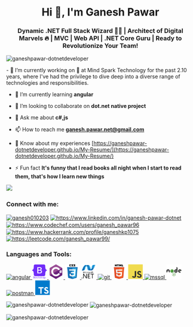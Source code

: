 <h1 align="center",color="red">Hi 👋, I'm Ganesh Pawar</h1>
<h3 align="center">Dynamic .NET Full Stack Wizard 🧙‍♂️ | Architect of Digital Marvels 🔥 | MVC | Web API | .NET Core Guru | Ready to Revolutionize Your Team!</h3>
   
<p align="left"> <img src="https://komarev.com/ghpvc/?username=ganeshpawar-dotnetdeveloper&label=Profile%20views&color=0e75b6&style=flat" alt="ganeshpawar-dotnetdeveloper" /> </p>
- 🔭 I’m currently working on 💼 at Mind Spark Technology for the past 2.10 years, where I've had the privilege to dive deep into a diverse range of technologies and responsibilities.

- 🌱 I’m currently learning **angular**

- 👯 I’m looking to collaborate on **dot.net native project**

- 💬 Ask me about **c#,js**

- 📫 How to reach me **ganesh.pawar.net@gmail.com**

- 📄 Know about my experiences [https://ganeshpawar-dotnetdeveloper.github.io/My-Resume/](https://ganeshpawar-dotnetdeveloper.github.io/My-Resume/)

- ⚡ Fun fact **It's funny that I read books all night when I start to read them, that's how I learn new things**
 <p align-left> <img src="https://cdn.dribbble.com/users/1162077/screenshots/3848914/programmer.gif"></p>

<h3 align="left">Connect with me:</h3>
<p align="left">
<a href="https://twitter.com/ganesh010203" target="blank"><img align="center" src="https://raw.githubusercontent.com/rahuldkjain/github-profile-readme-generator/master/src/images/icons/Social/twitter.svg" alt="ganesh010203" height="30" width="40" /></a>
<a href="https://linkedin.com/in/https://www.linkedin.com/in/ganesh-pawar-dotnet" target="blank"><img align="center" src="https://raw.githubusercontent.com/rahuldkjain/github-profile-readme-generator/master/src/images/icons/Social/linked-in-alt.svg" alt="https://www.linkedin.com/in/ganesh-pawar-dotnet" height="30" width="40" /></a>
<a href="https://www.codechef.com/users/https://www.codechef.com/users/ganesh_pawar96" target="blank"><img align="center" src="https://cdn.jsdelivr.net/npm/simple-icons@3.1.0/icons/codechef.svg" alt="https://www.codechef.com/users/ganesh_pawar96" height="30" width="40" /></a>
<a href="https://www.hackerrank.com/https://www.hackerrank.com/profile/ganeshkp1075" target="blank"><img align="center" src="https://raw.githubusercontent.com/rahuldkjain/github-profile-readme-generator/master/src/images/icons/Social/hackerrank.svg" alt="https://www.hackerrank.com/profile/ganeshkp1075" height="30" width="40" /></a>
<a href="https://www.leetcode.com/https://leetcode.com/ganesh_pawar99/" target="blank"><img align="center" src="https://raw.githubusercontent.com/rahuldkjain/github-profile-readme-generator/master/src/images/icons/Social/leet-code.svg" alt="https://leetcode.com/ganesh_pawar99/" height="30" width="40" /></a>
</p>

<h3 align="left">Languages and Tools:</h3>
<p align="left"> <a href="https://angular.io" target="_blank" rel="noreferrer"> <img src="https://angular.io/assets/images/logos/angular/angular.svg" alt="angular" width="40" height="40"/> </a> <a href="https://getbootstrap.com" target="_blank" rel="noreferrer"> <img src="https://raw.githubusercontent.com/devicons/devicon/master/icons/bootstrap/bootstrap-plain-wordmark.svg" alt="bootstrap" width="40" height="40"/> </a> <a href="https://www.w3schools.com/cs/" target="_blank" rel="noreferrer"> <img src="https://raw.githubusercontent.com/devicons/devicon/master/icons/csharp/csharp-original.svg" alt="csharp" width="40" height="40"/> </a> <a href="https://www.w3schools.com/css/" target="_blank" rel="noreferrer"> <img src="https://raw.githubusercontent.com/devicons/devicon/master/icons/css3/css3-original-wordmark.svg" alt="css3" width="40" height="40"/> </a> <a href="https://dotnet.microsoft.com/" target="_blank" rel="noreferrer"> <img src="https://raw.githubusercontent.com/devicons/devicon/master/icons/dot-net/dot-net-original-wordmark.svg" alt="dotnet" width="40" height="40"/> </a> <a href="https://git-scm.com/" target="_blank" rel="noreferrer"> <img src="https://www.vectorlogo.zone/logos/git-scm/git-scm-icon.svg" alt="git" width="40" height="40"/> </a> <a href="https://www.w3.org/html/" target="_blank" rel="noreferrer"> <img src="https://raw.githubusercontent.com/devicons/devicon/master/icons/html5/html5-original-wordmark.svg" alt="html5" width="40" height="40"/> </a> <a href="https://developer.mozilla.org/en-US/docs/Web/JavaScript" target="_blank" rel="noreferrer"> <img src="https://raw.githubusercontent.com/devicons/devicon/master/icons/javascript/javascript-original.svg" alt="javascript" width="40" height="40"/> </a> <a href="https://www.microsoft.com/en-us/sql-server" target="_blank" rel="noreferrer"> <img src="https://www.svgrepo.com/show/303229/microsoft-sql-server-logo.svg" alt="mssql" width="40" height="40"/> </a> <a href="https://nodejs.org" target="_blank" rel="noreferrer"> <img src="https://raw.githubusercontent.com/devicons/devicon/master/icons/nodejs/nodejs-original-wordmark.svg" alt="nodejs" width="40" height="40"/> </a> <a href="https://postman.com" target="_blank" rel="noreferrer"> <img src="https://www.vectorlogo.zone/logos/getpostman/getpostman-icon.svg" alt="postman" width="40" height="40"/> </a> <a href="https://www.typescriptlang.org/" target="_blank" rel="noreferrer"> <img src="https://raw.githubusercontent.com/devicons/devicon/master/icons/typescript/typescript-original.svg" alt="typescript" width="40" height="40"/> </a> </p>

<p><img align="left" src="https://github-readme-stats.vercel.app/api/top-langs?username=ganeshpawar-dotnetdeveloper&show_icons=true&locale=en&layout=compact" alt="ganeshpawar-dotnetdeveloper" /></p>

<p>&nbsp;<img align="center" src="https://github-readme-stats.vercel.app/api?username=ganeshpawar-dotnetdeveloper&show_icons=true&locale=en" alt="ganeshpawar-dotnetdeveloper" /></p>

<p><img align="center" src="https://github-readme-streak-stats.herokuapp.com/?user=ganeshpawar-dotnetdeveloper&" alt="ganeshpawar-dotnetdeveloper" /></p>
